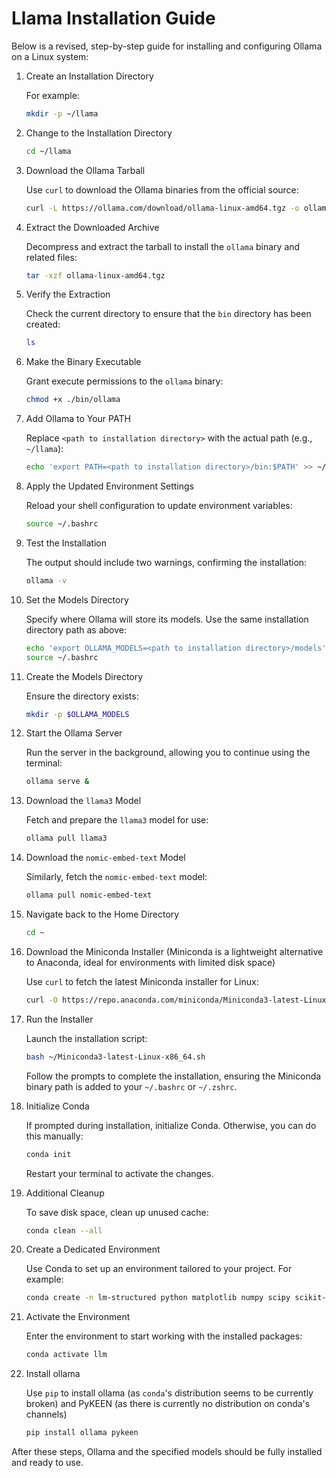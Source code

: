 # Llama Installation Guide

Below is a revised, step-by-step guide for installing and configuring Ollama on a Linux system:

1. Create an Installation Directory

    For example:

    ```bash
    mkdir -p ~/llama
    ```

2. Change to the Installation Directory

    ```bash
    cd ~/llama
    ```

3. Download the Ollama Tarball

    Use `curl` to download the Ollama binaries from the official source:

    ```bash
    curl -L https://ollama.com/download/ollama-linux-amd64.tgz -o ollama-linux-amd64.tgz
    ```

4. Extract the Downloaded Archive

    Decompress and extract the tarball to install the `ollama` binary and related files:

    ```bash
    tar -xzf ollama-linux-amd64.tgz
    ```

5. Verify the Extraction

    Check the current directory to ensure that the `bin` directory has been created:

    ```bash
    ls
    ```

6. Make the Binary Executable

    Grant execute permissions to the `ollama` binary:

    ```bash
    chmod +x ./bin/ollama
    ```

7. Add Ollama to Your PATH

    Replace `<path to installation directory>` with the actual path (e.g., `~/llama`):

    ```bash
    echo 'export PATH=<path to installation directory>/bin:$PATH' >> ~/.bashrc
    ```

8. Apply the Updated Environment Settings

    Reload your shell configuration to update environment variables:

    ```bash
    source ~/.bashrc
    ```

9. Test the Installation

    The output should include two warnings, confirming the installation:

    ```bash
    ollama -v
    ```

10. Set the Models Directory

    Specify where Ollama will store its models. Use the same installation directory path as above:

    ```bash
    echo 'export OLLAMA_MODELS=<path to installation directory>/models' >> ~/.bashrc
    source ~/.bashrc
    ```

11. Create the Models Directory

    Ensure the directory exists:

    ```bash
    mkdir -p $OLLAMA_MODELS
    ```

12. Start the Ollama Server

    Run the server in the background, allowing you to continue using the terminal:

    ```bash
    ollama serve &
    ```

13. Download the `llama3` Model

    Fetch and prepare the `llama3` model for use:

    ```bash
    ollama pull llama3
    ```

14. Download the `nomic-embed-text` Model

    Similarly, fetch the `nomic-embed-text` model:

    ```bash
    ollama pull nomic-embed-text
    ```

15. Navigate back to the Home Directory

    ```bash
    cd ~
    ```

16. Download the Miniconda Installer (Miniconda is a lightweight alternative to Anaconda, ideal for environments with limited disk space)

    Use `curl` to fetch the latest Miniconda installer for Linux:

    ```bash
    curl -O https://repo.anaconda.com/miniconda/Miniconda3-latest-Linux-x86_64.sh
    ```

17. Run the Installer

    Launch the installation script:

    ```bash
    bash ~/Miniconda3-latest-Linux-x86_64.sh
    ```

    Follow the prompts to complete the installation, ensuring the Miniconda binary path is added to your `~/.bashrc` or `~/.zshrc`.

18. Initialize Conda

    If prompted during installation, initialize Conda. Otherwise, you can do this manually:

    ```bash
    conda init
    ```

    Restart your terminal to activate the changes.

19. Additional Cleanup

    To save disk space, clean up unused cache:

    ```bash
    conda clean --all
    ```

20. Create a Dedicated Environment

    Use Conda to set up an environment tailored to your project. For example:

    ```bash
    conda create -n lm-structured python matplotlib numpy scipy scikit-image ipykernel pandas scikit-learn jupyter tqdm graphdatascience langchain langchain-core langchain-community pytorch torchvision torchaudio pytorch-cuda=12.1 -c pytorch -c nvidia -c conda-forge
    ```

21. Activate the Environment

    Enter the environment to start working with the installed packages:

    ```bash
    conda activate llm
    ```

22. Install ollama

    Use `pip` to install ollama (as `conda`'s distribution seems to be currently broken) and PyKEEN (as there is currently no distribution on conda's channels)

    ```bash
    pip install ollama pykeen
    ```

After these steps, Ollama and the specified models should be fully installed and ready to use.
